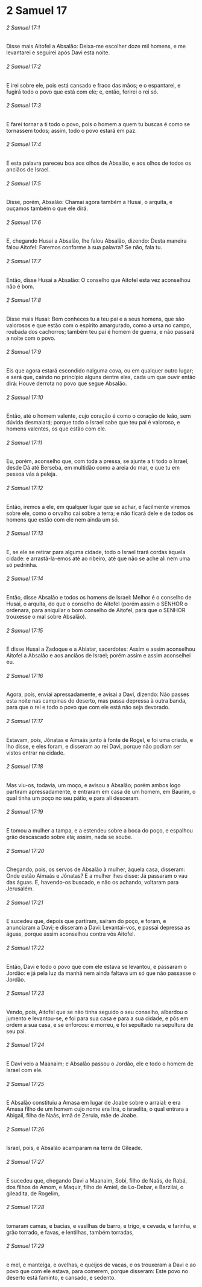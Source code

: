 # 2 Samuel 17

###### 2 Samuel 17:1

Disse mais Aitofel a Absalão: Deixa-me escolher doze mil homens, e me levantarei e seguirei após Davi esta noite.

###### 2 Samuel 17:2

E irei sobre ele, pois está cansado e fraco das mãos; e o espantarei, e fugirá todo o povo que está com ele; e, então, ferirei o rei só.

###### 2 Samuel 17:3

E farei tornar a ti todo o povo, pois o homem a quem tu buscas é como se tornassem todos; assim, todo o povo estará em paz.

###### 2 Samuel 17:4

E esta palavra pareceu boa aos olhos de Absalão, e aos olhos de todos os anciãos de Israel.

###### 2 Samuel 17:5

Disse, porém, Absalão: Chamai agora também a Husai, o arquita, e ouçamos também o que ele dirá.

###### 2 Samuel 17:6

E, chegando Husai a Absalão, lhe falou Absalão, dizendo: Desta maneira falou Aitofel: Faremos conforme à sua palavra? Se não, fala tu.

###### 2 Samuel 17:7

Então, disse Husai a Absalão: O conselho que Aitofel esta vez aconselhou não é bom.

###### 2 Samuel 17:8

Disse mais Husai: Bem conheces tu a teu pai e a seus homens, que são valorosos e que estão com o espírito amargurado, como a ursa no campo, roubada dos cachorros; também teu pai é homem de guerra, e não passará a noite com o povo.

###### 2 Samuel 17:9

Eis que agora estará escondido nalguma cova, ou em qualquer outro lugar; e será que, caindo no princípio alguns dentre eles, cada um que ouvir então dirá: Houve derrota no povo que segue Absalão.

###### 2 Samuel 17:10

Então, até o homem valente, cujo coração é como o coração de leão, sem dúvida desmaiará; porque todo o Israel sabe que teu pai é valoroso, e homens valentes, os que estão com ele.

###### 2 Samuel 17:11

Eu, porém, aconselho que, com toda a pressa, se ajunte a ti todo o Israel, desde Dã até Berseba, em multidão como a areia do mar, e que tu em pessoa vás à peleja.

###### 2 Samuel 17:12

Então, iremos a ele, em qualquer lugar que se achar, e facilmente viremos sobre ele, como o orvalho cai sobre a terra; e não ficará dele e de todos os homens que estão com ele nem ainda um só.

###### 2 Samuel 17:13

E, se ele se retirar para alguma cidade, todo o Israel trará cordas àquela cidade: e arrastá-la-emos até ao ribeiro, até que não se ache ali nem uma só pedrinha.

###### 2 Samuel 17:14

Então, disse Absalão e todos os homens de Israel: Melhor é o conselho de Husai, o arquita, do que o conselho de Aitofel (porém assim o SENHOR o ordenara, para aniquilar o bom conselho de Aitofel, para que o SENHOR trouxesse o mal sobre Absalão).

###### 2 Samuel 17:15

E disse Husai a Zadoque e a Abiatar, sacerdotes: Assim e assim aconselhou Aitofel a Absalão e aos anciãos de Israel; porém assim e assim aconselhei eu.

###### 2 Samuel 17:16

Agora, pois, enviai apressadamente, e avisai a Davi, dizendo: Não passes esta noite nas campinas do deserto, mas passa depressa à outra banda, para que o rei e todo o povo que com ele está não seja devorado.

###### 2 Samuel 17:17

Estavam, pois, Jônatas e Aimaás junto à fonte de Rogel, e foi uma criada, e lho disse, e eles foram, e disseram ao rei Davi, porque não podiam ser vistos entrar na cidade.

###### 2 Samuel 17:18

Mas viu-os, todavia, um moço, e avisou a Absalão; porém ambos logo partiram apressadamente, e entraram em casa de um homem, em Baurim, o qual tinha um poço no seu pátio, e para ali desceram.

###### 2 Samuel 17:19

E tomou a mulher a tampa, e a estendeu sobre a boca do poço, e espalhou grão descascado sobre ela; assim, nada se soube.

###### 2 Samuel 17:20

Chegando, pois, os servos de Absalão à mulher, àquela casa, disseram: Onde estão Aimaás e Jônatas? E a mulher lhes disse: Já passaram o vau das águas. E, havendo-os buscado, e não os achando, voltaram para Jerusalém.

###### 2 Samuel 17:21

E sucedeu que, depois que partiram, saíram do poço, e foram, e anunciaram a Davi; e disseram a Davi: Levantai-vos, e passai depressa as águas, porque assim aconselhou contra vós Aitofel.

###### 2 Samuel 17:22

Então, Davi e todo o povo que com ele estava se levantou, e passaram o Jordão: e já pela luz da manhã nem ainda faltava um só que não passasse o Jordão.

###### 2 Samuel 17:23

Vendo, pois, Aitofel que se não tinha seguido o seu conselho, albardou o jumento e levantou-se, e foi para sua casa e para a sua cidade, e pôs em ordem a sua casa, e se enforcou: e morreu, e foi sepultado na sepultura de seu pai.

###### 2 Samuel 17:24

E Davi veio a Maanaim; e Absalão passou o Jordão, ele e todo o homem de Israel com ele.

###### 2 Samuel 17:25

E Absalão constituiu a Amasa em lugar de Joabe sobre o arraial: e era Amasa filho de um homem cujo nome era Itra, o israelita, o qual entrara a Abigail, filha de Naás, irmã de Zeruia, mãe de Joabe.

###### 2 Samuel 17:26

Israel, pois, e Absalão acamparam na terra de Gileade.

###### 2 Samuel 17:27

E sucedeu que, chegando Davi a Maanaim, Sobi, filho de Naás, de Rabá, dos filhos de Amom, e Maquir, filho de Amiel, de Lo-Debar, e Barzilai, o gileadita, de Rogelim,

###### 2 Samuel 17:28

tomaram camas, e bacias, e vasilhas de barro, e trigo, e cevada, e farinha, e grão torrado, e favas, e lentilhas, também torradas,

###### 2 Samuel 17:29

e mel, e manteiga, e ovelhas, e queijos de vacas, e os trouxeram a Davi e ao povo que com ele estava, para comerem, porque disseram: Este povo no deserto está faminto, e cansado, e sedento.

